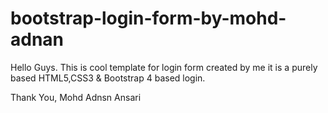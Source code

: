 # bootstrap-login-form-by-mohd-adnan

Hello Guys.
This is cool template for login form created by me it is a purely based HTML5,CSS3 & Bootstrap 4 based login.

Thank You,
Mohd Adnsn Ansari

